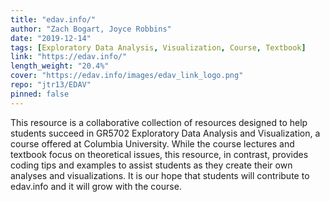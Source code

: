 ```yaml
---
title: "edav.info/"
author: "Zach Bogart, Joyce Robbins"
date: "2019-12-14"
tags: [Exploratory Data Analysis, Visualization, Course, Textbook]
link: "https://edav.info/"
length_weight: "20.4%"
cover: "https://edav.info/images/edav_link_logo.png"
repo: "jtr13/EDAV"
pinned: false
---
```


This resource is a collaborative collection of resources designed to help students succeed in GR5702 Exploratory Data Analysis and Visualization, a course offered at Columbia University. While the course lectures and textbook focus on theoretical issues, this resource, in contrast, provides coding tips and examples to assist students as they create their own analyses and visualizations. It is our hope that students will contribute to edav.info and it will grow with the course.
